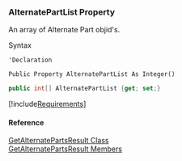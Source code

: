 ﻿### AlternatePartList Property

An array of Alternate Part objid's.

Syntax

```vbnet
'Declaration

Public Property AlternatePartList As Integer()
```

```csharp
public int[] AlternatePartList {get; set;}
```

[!include[Requirements](../partials/requirements.md)]

#### Reference

[GetAlternatePartsResult Class](FChoice.Toolkits.Clarify~FChoice.Toolkits.Clarify.Logistics.GetAlternatePartsResult.md)  
[GetAlternatePartsResult Members](FChoice.Toolkits.Clarify~FChoice.Toolkits.Clarify.Logistics.GetAlternatePartsResult_members.md)
